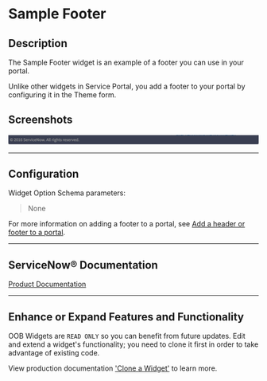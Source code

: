 # Sample Footer

## Description

The Sample Footer widget is an example of a footer you can use in your portal.

Unlike other widgets in Service Portal, you add a footer to your portal by configuring it in the Theme form.

## Screenshots
![alt text](../images/WidgetSampleFooter.png "Widget Sample Footer")

---
## Configuration

Widget Option Schema parameters:
> None

For more information on adding a footer to a portal, see [Add a header or footer to a portal](https://docs.servicenow.com/search?q=Add+a+header+or+footer+to+a+portal).

---
## ServiceNow® Documentation
[Product Documentation](https://docs.servicenow.com/bundle/istanbul-servicenow-platform/page/build/service-portal/concept/sample-footer-widget.html)

---
## Enhance or Expand Features and Functionality

OOB Widgets are `READ ONLY` so you can benefit from future updates. Edit and extend a widget's functionality; you need to clone it first in order to take advantage of existing code.

View production documentation ['Clone a Widget'](https://docs.servicenow.com/bundle/istanbul-servicenow-platform/page/build/service-portal/task/t_CloneAndEditAWidget.html) to learn more.
